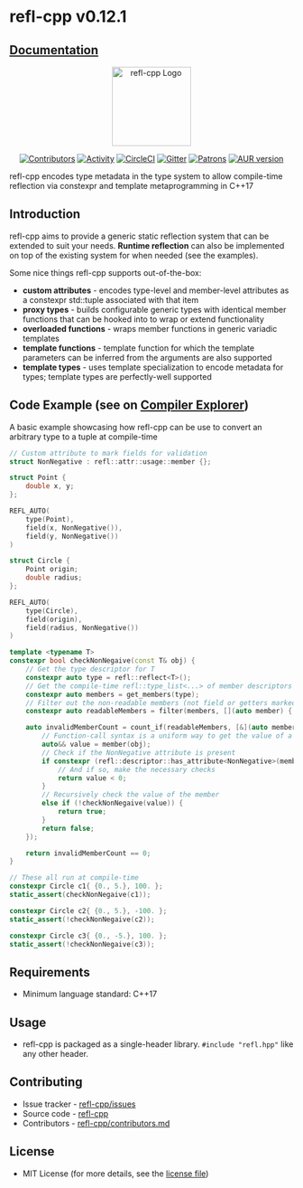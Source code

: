 # refl-cpp v0.12.1
## [Documentation](https://veselink1.github.io/refl-cpp/md__introduction.html)

<center>
<img src="https://raw.githubusercontent.com/veselink1/refl-cpp/master/branding/logo.svg?sanitize=true" alt="refl-cpp Logo" style="max-width: 100%;" height="140">

[![Contributors](https://img.shields.io/github/contributors/veselink1/refl-cpp.svg)](https://github.com/veselink1/refl-cpp/graphs/contributors)
[![Activity](https://img.shields.io/github/commit-activity/m/veselink1/refl-cpp.svg)](https://github.com/veselink1/refl-cpp/pulse)
[![CircleCI](https://circleci.com/gh/veselink1/refl-cpp.svg?style=shield)](https://circleci.com/gh/veselink1/refl-cpp)
[![Gitter](https://badges.gitter.im/refl-cpp/community.svg)](https://gitter.im/refl-cpp/community?utm_source=badge&utm_medium=badge&utm_campaign=pr-badge)
[![Patrons](https://img.shields.io/liberapay/patrons/veselink1.svg?logo=liberapay)](https://liberapay.com/veselink1/donate)
[![AUR version](https://img.shields.io/aur/version/refl-cpp?logo=arch-linux)](https://aur.archlinux.org/packages/refl-cpp)

</center>

refl-cpp encodes type metadata in the type system to allow compile-time reflection via constexpr and template metaprogramming in C++17

## Introduction

refl-cpp aims to provide a generic static reflection system that can be extended to suit your needs. **Runtime reflection** can also be implemented on top of the existing system for when needed (see the examples).

Some nice things refl-cpp supports out-of-the-box:
- **custom attributes** - encodes type-level and member-level attributes as a constexpr std::tuple associated with that item
- **proxy types** - builds configurable generic types with identical member functions that can be hooked into to wrap or extend functionality
- **overloaded functions** - wraps member functions in generic variadic templates
- **template functions** - template function for which the template parameters can be inferred from the arguments are also supported
- **template types** - uses template specialization to encode metadata for types; template types are perfectly-well supported

## Code Example (see on [Compiler Explorer](https://godbolt.org/z/xGqo8e))
A basic example showcasing how refl-cpp can be use to convert an arbitrary type to a tuple at compile-time
```cpp
// Custom attribute to mark fields for validation
struct NonNegative : refl::attr::usage::member {};

struct Point {
    double x, y;
};

REFL_AUTO(
    type(Point),
    field(x, NonNegative()),
    field(y, NonNegative())
)

struct Circle {
    Point origin;
    double radius;
};

REFL_AUTO(
    type(Circle),
    field(origin),
    field(radius, NonNegative())
)

template <typename T>
constexpr bool checkNonNegaive(const T& obj) {
    // Get the type descriptor for T
    constexpr auto type = refl::reflect<T>();
    // Get the compile-time refl::type_list<...> of member descriptors
    constexpr auto members = get_members(type);
    // Filter out the non-readable members (not field or getters marked with the property() attribute)
    constexpr auto readableMembers = filter(members, [](auto member) { return is_readable(member); });

    auto invalidMemberCount = count_if(readableMembers, [&](auto member) {
        // Function-call syntax is a uniform way to get the value of a member (whether a field or a getter)
        auto&& value = member(obj);
        // Check if the NonNegative attribute is present
        if constexpr (refl::descriptor::has_attribute<NonNegative>(member)) {
            // And if so, make the necessary checks
            return value < 0;
        }
        // Recursively check the value of the member
        else if (!checkNonNegaive(value)) {
            return true;
        }
        return false;
    });

    return invalidMemberCount == 0;
}

// These all run at compile-time
constexpr Circle c1{ {0., 5.}, 100. };
static_assert(checkNonNegaive(c1));

constexpr Circle c2{ {0., 5.}, -100. };
static_assert(!checkNonNegaive(c2));

constexpr Circle c3{ {0., -5.}, 100. };
static_assert(!checkNonNegaive(c3));
```

## Requirements
- Minimum language standard: C++17

## Usage
- refl-cpp is packaged as a single-header library. `#include "refl.hpp"` like any other header.

## Contributing
- Issue tracker - [refl-cpp/issues](https://github.com/veselink1/refl-cpp/issues)
- Source code - [refl-cpp](https://github.com/veselink1/refl-cpp)
- Contributors - [refl-cpp/contributors.md](https://github.com/veselink1/refl-cpp/blob/master/contributors.md)

## License
- MIT License (for more details, see the [license file](https://github.com/veselink1/refl-cpp/blob/master/LICENSE))

